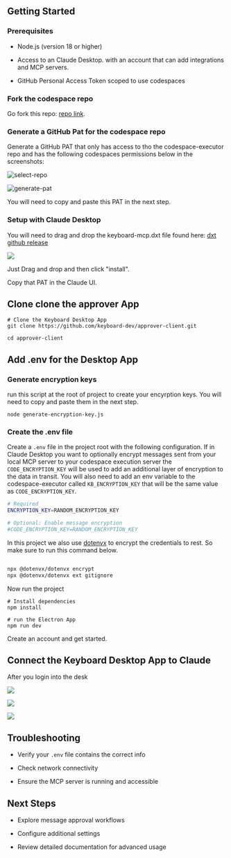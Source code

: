 ## Getting Started

### Prerequisites

* Node.js (version 18 or higher)

* Access to an Claude Desktop. with an account that can add integrations and MCP servers.

* GitHub Personal Access Token scoped to use codespaces

### Fork the codespace repo

Go fork this repo: [repo link](https://github.com/keyboard-dev/codespace-executor).

### Generate a GitHub Pat for the codespace repo

Generate a GitHub PAT that only has access to tho the codespace-executor repo and has the following codespaces permissions below in the screenshots:

![select-repo](/img/select_repo.png)

![generate-pat](/img/pat.png)

You will need to copy and paste this PAT in the next step.

### Setup with Claude Desktop

You will need to drag and drop the keyboard-mcp.dxt file found here: [dxt github release](https://github.com/keyboard-dev/keyboard-mcp/releases)

![](/img/desktop.png)

Just Drag and drop and then click "install".

Copy that PAT in the Claude UI.

## Clone clone the approver App

```
# Clone the Keyboard Desktop App
git clone https://github.com/keyboard-dev/approver-client.git

cd approver-client
```

## Add .env for the Desktop App

### Generate encryption keys

run this script at the root of project to create your encyrption keys. You will need to copy and paste them in the next step.

```
node generate-encryption-key.js
```

### Create the .env file

Create a `.env` file in the project root with the following configuration. If in Claude Desktop you want to optionally encrypt messages sent from your local MCP server to your codespace execution server the `CODE_ENCRYPTION_KEY` will be used to add an additional layer of encryption to the data in transit. You will also need to add an env variable to the codespace-executor called `KB_ENCRYPTION_KEY` that will be the same value as `CODE_ENCRYPTION_KEY`.

```bash
# Required
ENCRYPTION_KEY=RANDOM_ENCRYPTION_KEY

# Optional: Enable message encryption
#CODE_ENCRYPTION_KEY=RANDOM_ENCRYPTION_KEY
```

In this project we also use [dotenvx](https://dotenvx.com) to encrypt the credentials to rest. So make sure to run this command below.

```bash

npx @dotenvx/dotenvx encrypt
npx @dotenvx/dotenvx ext gitignore
```

Now run the project

```
# Install dependencies
npm install

# run the Electron App
npm run dev
```

Create an account and get started.

## Connect the Keyboard Desktop App to Claude

After you login into the desk

![](/img/click-settings.png)

![](/img/websocket-copy-key.png)

![](/img/add-socket-key-to-claude.png)

## Troubleshooting

* Verify your `.env` file contains the correct info

* Check network connectivity

* Ensure the MCP server is running and accessible

## Next Steps

* Explore message approval workflows

* Configure additional settings

* Review detailed documentation for advanced usage

